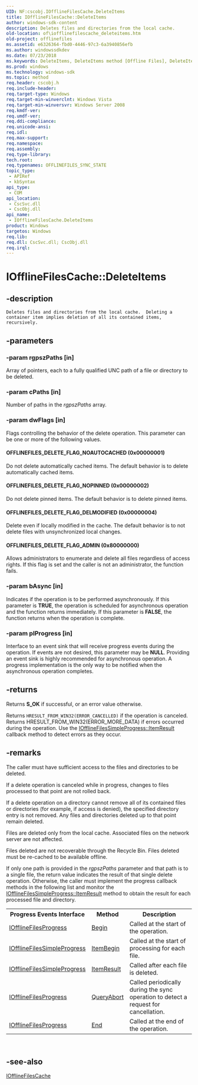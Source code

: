 ```yaml
---
UID: NF:cscobj.IOfflineFilesCache.DeleteItems
title: IOfflineFilesCache::DeleteItems
author: windows-sdk-content
description: Deletes files and directories from the local cache.
old-location: of\iofflinefilescache_deleteitems.htm
old-project: offlinefiles
ms.assetid: e6326364-fbd0-4446-97c3-6a3940856efb
ms.author: windowssdkdev
ms.date: 07/23/2018
ms.keywords: DeleteItems, DeleteItems method [Offline Files], DeleteItems method [Offline Files],IOfflineFilesCache interface, IOfflineFilesCache interface [Offline Files],DeleteItems method, IOfflineFilesCache.DeleteItems, IOfflineFilesCache::DeleteItems, OFFLINEFILES_DELETE_FLAG_ADMIN, OFFLINEFILES_DELETE_FLAG_DELMODIFIED, OFFLINEFILES_DELETE_FLAG_NOAUTOCACHED, OFFLINEFILES_DELETE_FLAG_NOPINNED, cscobj/IOfflineFilesCache::DeleteItems, of.iofflinefilescache_deleteitems
ms.prod: windows
ms.technology: windows-sdk
ms.topic: method
req.header: cscobj.h
req.include-header: 
req.target-type: Windows
req.target-min-winverclnt: Windows Vista
req.target-min-winversvr: Windows Server 2008
req.kmdf-ver: 
req.umdf-ver: 
req.ddi-compliance: 
req.unicode-ansi: 
req.idl: 
req.max-support: 
req.namespace: 
req.assembly: 
req.type-library: 
tech.root: 
req.typenames: OFFLINEFILES_SYNC_STATE
topic_type:
 - APIRef
 - kbSyntax
api_type:
 - COM
api_location:
 - CscSvc.dll
 - CscObj.dll
api_name:
 - IOfflineFilesCache.DeleteItems
product: Windows
targetos: Windows
req.lib: 
req.dll: CscSvc.dll; CscObj.dll
req.irql: 
---
```


# IOfflineFilesCache::DeleteItems


## -description



    Deletes files and directories from the local cache.  Deleting a container item implies deletion of all its contained items, recursively.


## -parameters




### -param rgpszPaths [in]

Array of pointers, each to a fully qualified UNC path of a file or directory to be deleted.


### -param cPaths [in]

Number of paths in the <i>rgpszPaths</i> array.


### -param dwFlags [in]

Flags controlling the behavior of the delete operation.  This parameter can be one or more of the following values.



#### OFFLINEFILES_DELETE_FLAG_NOAUTOCACHED (0x00000001)

Do not delete automatically cached items.  The default behavior is to delete automatically cached items.



#### OFFLINEFILES_DELETE_FLAG_NOPINNED (0x00000002)

Do not delete pinned items.  The default behavior is to delete pinned items.



#### OFFLINEFILES_DELETE_FLAG_DELMODIFIED (0x00000004)

Delete even if locally modified in the cache.  The default behavior is to not delete files with unsynchronized local changes.



#### OFFLINEFILES_DELETE_FLAG_ADMIN (0x80000000)

Allows administrators to enumerate and delete all files regardless of access rights.  If this flag is set and the caller is not an administrator, the function fails.


### -param bAsync [in]

Indicates if the operation is to be performed asynchronously.  If this parameter is <b>TRUE</b>, the operation is scheduled for asynchronous operation and the function returns immediately.  If this parameter is <b>FALSE</b>, the function returns when the operation is complete.


### -param pIProgress [in]

Interface to an event sink that will receive progress events during the operation.  If events are not desired, this parameter may be <b>NULL</b>.  Providing an event sink is highly recommended for asynchronous operation.  A progress implementation is the only way to be notified when the asynchronous operation completes.


## -returns



Returns <b>S_OK</b> if successful, or an error value otherwise.

Returns <code>HRESULT_FROM_WIN32(ERROR_CANCELLED)</code>  if the operation is canceled.
Returns HRESULT_FROM_WIN32(ERROR_MORE_DATA)  if errors occurred during the operation.  Use the <a href="https://msdn.microsoft.com/60ed3b12-b56e-4a58-8e37-a4a745ddb783">IOfflineFilesSimpleProgress::ItemResult</a> callback method to detect errors as they occur.




## -remarks



The caller must have sufficient access to the files and directories to be deleted.

If a delete operation is canceled while in progress, changes to files processed to that point are not rolled back.

If a delete operation on a directory cannot remove all of its contained files or directories (for example, if access is denied), the specified directory entry is not removed.  Any files and directories deleted up to that point remain deleted.

Files are deleted only from the local cache.  Associated files on the network server are not affected.

Files deleted are not recoverable through the Recycle Bin.  Files deleted must be re-cached to be available offline.

If only one path is provided in the <i>rgpszPaths</i> parameter and that path is to a single file, the return value indicates the result of that single delete operation.  Otherwise, the caller must implement the progress callback methods in the following list and monitor the <a href="https://msdn.microsoft.com/60ed3b12-b56e-4a58-8e37-a4a745ddb783">IOfflineFilesSimpleProgress::ItemResult</a> method to obtain the result for each processed file and directory.

<table>
<tr>
<th>Progress Events Interface</th>
<th>Method</th>
<th>Description</th>
</tr>
<tr>
<td>
<a href="https://msdn.microsoft.com/b568a8c6-119b-486e-94e3-fe4e54a395bb">IOfflineFilesProgress</a>
</td>
<td>
<a href="https://msdn.microsoft.com/d3fe6abf-fc0c-4bba-9c9f-5d0e77c27b43">Begin</a>
</td>
<td>Called at the start of the operation.</td>
</tr>
<tr>
<td>
<a href="https://msdn.microsoft.com/490f0958-125b-4c09-8ca4-07532ed8d4d4">IOfflineFilesSimpleProgress</a>
</td>
<td>
<a href="https://msdn.microsoft.com/0e3496ee-e987-4c37-93ff-bc8409acabde">ItemBegin</a>
</td>
<td>Called at the start of processing for each file.</td>
</tr>
<tr>
<td>
<a href="https://msdn.microsoft.com/490f0958-125b-4c09-8ca4-07532ed8d4d4">IOfflineFilesSimpleProgress</a>
</td>
<td>
<a href="https://msdn.microsoft.com/60ed3b12-b56e-4a58-8e37-a4a745ddb783">ItemResult</a>
</td>
<td>Called after each file is deleted.</td>
</tr>
<tr>
<td>
<a href="https://msdn.microsoft.com/b568a8c6-119b-486e-94e3-fe4e54a395bb">IOfflineFilesProgress</a>
</td>
<td>
<a href="https://msdn.microsoft.com/24b95898-0fe6-420b-83f2-ac77f493aeab">QueryAbort</a>
</td>
<td>Called periodically during the sync operation to detect a request for cancellation.</td>
</tr>
<tr>
<td>
<a href="https://msdn.microsoft.com/b568a8c6-119b-486e-94e3-fe4e54a395bb">IOfflineFilesProgress</a>
</td>
<td>
<a href="https://msdn.microsoft.com/b3d09f2e-29d5-496f-a046-4ba067e642a6">End</a>
</td>
<td>Called at the end of the operation.</td>
</tr>
</table>
 




## -see-also




<a href="https://msdn.microsoft.com/7b1b5ef6-355a-4760-9d54-ec73cc66fb8a">IOfflineFilesCache</a>
 

 

